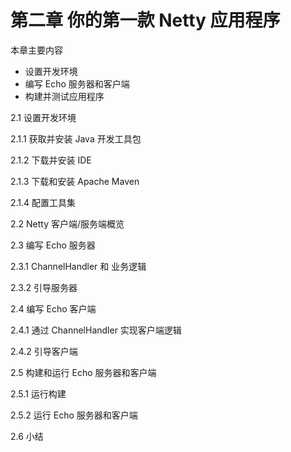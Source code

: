 # 第二章 你的第一款 Netty 应用程序

本章主要内容

- 设置开发环境
- 编写 Echo 服务器和客户端
- 构建并测试应用程序

2.1 设置开发环境

2.1.1 获取并安装 Java 开发工具包

2.1.2 下载并安装 IDE

2.1.3 下载和安装 Apache Maven

2.1.4 配置工具集

2.2 Netty 客户端/服务端概览

2.3 编写 Echo 服务器

2.3.1 ChannelHandler 和 业务逻辑

2.3.2 引导服务器

2.4 编写 Echo 客户端

2.4.1 通过 ChannelHandler 实现客户端逻辑

2.4.2 引导客户端

2.5 构建和运行 Echo 服务器和客户端

2.5.1 运行构建

2.5.2 运行 Echo 服务器和客户端

2.6 小结
